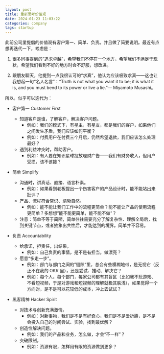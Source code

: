 ```yaml
---
layout: post
title: 重新思考价值观
date: 2024-01-23 11:03:22
categories: company
tags: startup
---
```


此前公司里提倡的价值观有客户第一、简单、负责。并且做了简要说明。最近有点想再迭代一下，考虑是：

1. 很多同事提到的“追求卓越”，希望我们不停在一个地方，希望我们不满足于现状，希望我们看到不好的地方时会不舒服，想改进。

2. 跟朋友聊天，他提到一点我很认可的“求真”，他认为应该极致求真——这也让我想起一句“名人名言”：“Truth is not what you want it to be; it is what it is, and you must bend to its power or live a lie.”— Miyamoto Musashi。

所以，似乎可以迭代为：

- 客户第一 Customer First
	- 知道客户是谁，了解客户，解决客户问题。
		- 例如：我们的模式下，有星主，有星友，都是我们的客户，如果他们之间发生矛盾，我们应该如何平衡？
		- 例如：付费用户在付费三个月后，仍然希望退款，我们应该怎么处理最好？
	- 遇到利益冲突时，帮助客户。
		- 例如：有人要在知识星球投放理财广告——我们有财务收入，但用户受损，该不该接？


- 简单 Simplify
	- 沟通时，讲真话、直接、语言朴素。
		- 例如：如果看到老板提出一个伤害客户的产品设计时，能不能站出来批评？
	- 产品、流程符合常识、清晰自然。
		- 例如：能不能让我们工作中的流程更简单？能不能让产品的使用流程更简单？多想想“能不能更简单，能不能不做“？
	- 注意：简单不等于简陋，简单往往需要充分了解复杂性、理解全局后，找到关键节点，或者抽象出共性后，才能达到的境界。简单并不容易。

- 负责 Accountability
	- 给承诺，担责任，出结果。
		- 例如：自己负责的事情，是不是有担当，做漂亮？
	- 愿意“多走一步”。
		- 例如：部门与部门之间的”缝隙“里，总会有些模糊地带，是无视它（反正不在我的 OKR 里），还是尝试、推动、解决它？
		- 例如：每个人，每个部门，每家公司都有其盲区（比如我不玩游戏、不看短视频，于是对游戏和短视频的理解就极其肤浅），如果觉得一个方向对，是不是可以花较低的成本，冲上去试试？

- 黑客精神 Hacker Spirit
	- 对技术与创新充满激情。
		- 例如：对新事物，我们是不是有好奇心，我们是不是爱折腾，是不是会投入自己的时间尝试、实验，找到最优解？
	- 创造性解决问题。
		- 例如：我们的产品和业务，怎么做，才会“不一样”？
	- 突破限制。
		- 例如：资源有限，怎样用有限的资源做到更多？